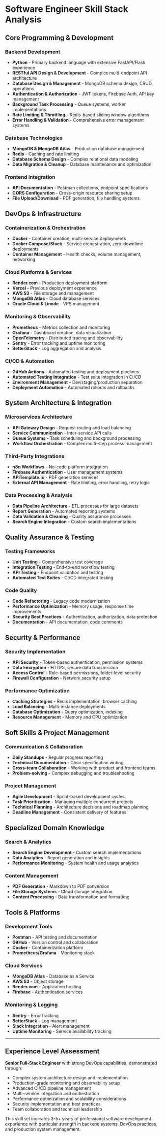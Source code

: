 # Software Engineer Skill Stack Analysis

## Core Programming & Development

### Backend Development
- **Python** - Primary backend language with extensive FastAPI/Flask experience
- **RESTful API Design & Development** - Complex multi-endpoint API architecture
- **Database Design & Management** - MongoDB schema design, CRUD operations
- **Authentication & Authorization** - JWT tokens, Firebase Auth, API key management
- **Background Task Processing** - Queue systems, worker implementations
- **Rate Limiting & Throttling** - Redis-based sliding window algorithms
- **Error Handling & Validation** - Comprehensive error management systems

### Database Technologies
- **MongoDB & MongoDB Atlas** - Production database management
- **Redis** - Caching and rate limiting
- **Database Schema Design** - Complex relational data modeling
- **Data Migration & Cleanup** - Database maintenance and optimization

### Frontend Integration
- **API Documentation** - Postman collections, endpoint specifications
- **CORS Configuration** - Cross-origin resource sharing setup
- **File Upload/Download** - PDF generation, file handling systems

## DevOps & Infrastructure

### Containerization & Orchestration
- **Docker** - Container creation, multi-service deployments
- **Docker Compose/Stack** - Service orchestration, zero-downtime deployments
- **Container Management** - Health checks, volume management, networking

### Cloud Platforms & Services
- **Render.com** - Production deployment platform
- **Vercel** - Previous deployment experience
- **AWS S3** - File storage and management
- **MongoDB Atlas** - Cloud database services
- **Oracle Cloud & Linode** - VPS management

### Monitoring & Observability
- **Prometheus** - Metrics collection and monitoring
- **Grafana** - Dashboard creation, data visualization
- **OpenTelemetry** - Distributed tracing and observability
- **Sentry** - Error tracking and uptime monitoring
- **BetterStack** - Log aggregation and analysis

### CI/CD & Automation
- **GitHub Actions** - Automated testing and deployment pipelines
- **Automated Testing Integration** - Test suite integration in CI/CD
- **Environment Management** - Dev/staging/production separation
- **Deployment Automation** - Automated rollouts and rollbacks

## System Architecture & Integration

### Microservices Architecture
- **API Gateway Design** - Request routing and load balancing
- **Service Communication** - Inter-service API calls
- **Queue Systems** - Task scheduling and background processing
- **Workflow Orchestration** - Complex multi-step process management

### Third-Party Integrations
- **n8n Workflows** - No-code platform integration
- **Firebase Authentication** - User management systems
- **APITemplate.io** - PDF generation services
- **External API Management** - Rate limiting, error handling, retry logic

### Data Processing & Analysis
- **Data Pipeline Architecture** - ETL processes for large datasets
- **Report Generation** - Automated reporting systems
- **Data Validation & Cleaning** - Quality assurance processes
- **Search Engine Integration** - Custom search implementations

## Quality Assurance & Testing

### Testing Frameworks
- **Unit Testing** - Comprehensive test coverage
- **Integration Testing** - End-to-end workflow testing
- **API Testing** - Endpoint validation and testing
- **Automated Test Suites** - CI/CD integrated testing

### Code Quality
- **Code Refactoring** - Legacy code modernization
- **Performance Optimization** - Memory usage, response time improvements
- **Security Best Practices** - Authentication, authorization, data protection
- **Documentation** - API documentation, code comments

## Security & Performance

### Security Implementation
- **API Security** - Token-based authentication, permission systems
- **Data Encryption** - HTTPS, secure data transmission
- **Access Control** - Role-based permissions, folder-level security
- **Firewall Configuration** - Network security setup

### Performance Optimization
- **Caching Strategies** - Redis implementation, browser caching
- **Load Balancing** - Multi-instance deployments
- **Database Optimization** - Query optimization, indexing
- **Resource Management** - Memory and CPU optimization

## Soft Skills & Project Management

### Communication & Collaboration
- **Daily Standups** - Regular progress reporting
- **Technical Documentation** - Clear specification writing
- **Cross-team Collaboration** - Working with product and frontend teams
- **Problem-solving** - Complex debugging and troubleshooting

### Project Management
- **Agile Development** - Sprint-based development cycles
- **Task Prioritization** - Managing multiple concurrent projects
- **Technical Planning** - Architecture decisions and roadmap planning
- **Deadline Management** - Consistent delivery of features

## Specialized Domain Knowledge

### Search & Analytics
- **Search Engine Development** - Custom search implementations
- **Data Analytics** - Report generation and insights
- **Performance Monitoring** - System health and usage analytics

### Content Management
- **PDF Generation** - Markdown to PDF conversion
- **File Storage Systems** - Cloud storage integration
- **Content Processing** - Data transformation and formatting

## Tools & Platforms

### Development Tools
- **Postman** - API testing and documentation
- **GitHub** - Version control and collaboration
- **Docker** - Containerization platform
- **Prometheus/Grafana** - Monitoring stack

### Cloud Services
- **MongoDB Atlas** - Database as a Service
- **AWS S3** - Object storage
- **Render.com** - Application hosting
- **Firebase** - Authentication services

### Monitoring & Logging
- **Sentry** - Error tracking
- **BetterStack** - Log management
- **Slack Integration** - Alert management
- **Uptime Monitoring** - Service availability tracking

---

## Experience Level Assessment

**Senior Full-Stack Engineer** with strong DevOps capabilities, demonstrated through:
- Complex system architecture design and implementation
- Production-grade monitoring and observability setup
- Advanced CI/CD pipeline management
- Multi-service integration and orchestration
- Performance optimization and scalability considerations
- Security implementation and best practices
- Team collaboration and technical leadership

This skill set indicates 3-5+ years of professional software development experience with particular strength in backend systems, DevOps practices, and production system management.